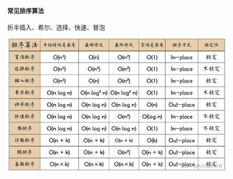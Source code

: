 #### 常见排序算法
折半插入、希尔、选择、快速、冒泡

![Image text](https://github.com/7Meet112/Algorithm-Notes/blob/main/image/sort.png)

